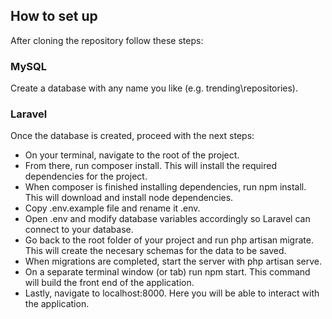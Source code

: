 ## How to set up

After cloning the repository follow these steps:

### MySQL
Create a database with any name you like (e.g. trending\repositories).

### Laravel
Once the database is created, proceed with the next steps:

- On your terminal, navigate to the root of the project.
- From there, run composer install. This will install the required dependencies for the project.
- When composer is finished installing dependencies, run npm install. This will download and install node dependencies.
- Copy .env.example file and rename it .env.
- Open .env and modify database variables accordingly so Laravel can connect to your database.
- Go back to the root folder of your project and run php artisan migrate. This will create the necesary schemas for the data to be saved.
- When migrations are completed, start the server with php artisan serve.
- On a separate terminal window (or tab) run npm start. This command will build the front end of the application.
- Lastly, navigate to localhost:8000. Here you will be able to interact with the application.


